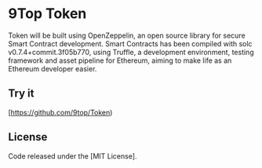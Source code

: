 # 9Top Token

Token will be built using OpenZeppelin, an open source library for secure Smart Contract development. Smart Contracts has been compiled with solc v0.7.4+commit.3f05b770, using Truffle, a development environment, testing framework and asset pipeline for Ethereum, aiming to make life as an Ethereum developer easier.

## Try it

[https://github.com/9top/Token)

## License

Code released under the [MIT License].
